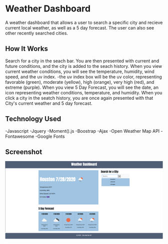 # Weather Dashboard

A weather dashboard that allows a user to search a specific city and recieve current local weather, as well as a 5 day forecast. The user can also see other recently searched cities.

## How It Works

Search for a city in the seach bar. You are then presented with current and future conditions, and the city is added to the seach history.
When you view current weather conditions, you will see the temperature, humidity, wind speed, and the uv index.
-the uv index box will be the uv color, representing favorable (green), moderate (yellow), high (orange), very high (red), and extreme (purple).
When you view 5 Day Forecast, you will see the date, an icon representing weather conditions, temperature, and humidity.
When you click a city in the seatch history, you are once again presented with that City's current weather and 5 day forecast.

## Technology Used

-Javascript
-Jquery
-Moment().js
-Boostrap
-Ajax
-Open Weather Map API
-Fontawesome
-Google Fonts

## Screenshot

![Weather-Dashboard](./Assets/Weather-Dashboard.png)
